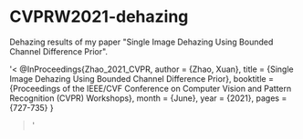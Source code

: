 # CVPRW2021-dehazing

Dehazing results of my paper "Single Image Dehazing Using Bounded Channel Difference Prior".

'<
@InProceedings{Zhao_2021_CVPR,
    author    = {Zhao, Xuan},
    title     = {Single Image Dehazing Using Bounded Channel Difference Prior},
    booktitle = {Proceedings of the IEEE/CVF Conference on Computer Vision and Pattern Recognition (CVPR) Workshops},
    month     = {June},
    year      = {2021},
    pages     = {727-735}
}
>'
